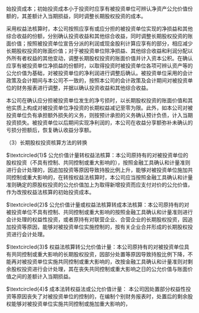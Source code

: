 始投资成本；初始投资成本小于投资时应享有被投资单位可辨认净资产公允价值份额的，其差额计入当期损益，同时调整长期股权投资的成本。  

采用权益法核算时，本公司按照应享有或应分担的被投资单位实现的净损益和其他综合收益的份额，分别确认投资收益和其他综合收益，同时调整长期股权投资的账面价值；按照被投资单位宣告分派的利润或现金股利计算应享有的部分，相应减少长期股权投资的账面价值；对于被投资单位除净损益、其他综合收益和利润分配以外所有者权益的其他变动，调整长期股权投资的账面价值并计入资本公积。在确认应享有被投资单位净损益的份额时，以取得投资时被投资单位各项可辨认资产等的公允价值为基础，对被投资单位的净利润进行调整后确认。被投资单位采用的会计政策及会计期间与本公司不一致的，按照本公司的会计政策及会计期间对被投资单位的财务报表进行调整，并据以确认投资收益和其他综合收益。  

本公司在确认应分担被投资单位发生的净亏损时，以长期股权投资的账面价值和其他实质上构成对被投资单位净投资的长期权益减记至零为限。此外，如本公司对被投资单位负有承担额外损失的义务，则按预计承担的义务确认预计负债，计入当期投资损失。被投资单位以后期间实现净利润的，本公司在收益分享额弥补未确认的亏损分担额后，恢复确认收益分享额。  

（3）长期股权投资核算方法的转换  

$\textcircled{1}$ 公允价值计量转权益法核算：本公司原持有的对被投资单位的股权投资（不具有控制、共同控制或重大影响的），按照金融工具确认和计量准则进行会计处理的，因追加投资等原因导致持股比例上升，能够对被投资单位施加共同控制或重大影响的，在转按权益法核算时，本公司应当按照金融工具确认和计量准则确定的原股权投资的公允价值加上为取得新增投资而应支付对价的公允价值，作为改按权益法核算的初始投资成本。  

$\textcircled{2}$ 公允价值计量或权益法核算转成本法核算：本公司原持有的对被投资单位不具有控制、共同控制或重大影响的按照金融工具确认和计量准则进行会计处理的权益性投资，或者原持有对联营企业、合营企业的长期股权投资，因追加投资等原因，能够对被投资单位实施控制的，按有关企业合并形成的长期股权投资进行会计处理。  

$\textcircled{3}$ 权益法核算转公允价值计量：本公司原持有的对被投资单位具有共同控制或重大影响的长期股权投资，因部分处置等原因导致持股比例下降，不能再对被投资单位实施共同控制或重大影响的，改按金融工具确认和计量准则对剩余股权投资进行会计处理，其在丧失共同控制或重大影响之日的公允价值与账面价值之间的差额计入当期损益。  

$\textcircled{4}$ 成本法转权益法或公允价值计量： 本公司因处置部分权益性投资等原因丧失了对被投资单位的控制的，在编制个别财务报表时，处置后的剩余股权能够对被投资单位实施共同控制或施加重大影响的，  